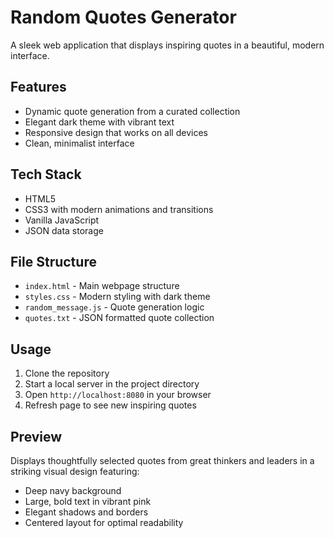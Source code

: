 # Random Quotes Generator

A sleek web application that displays inspiring quotes in a beautiful, modern interface.

## Features
- Dynamic quote generation from a curated collection
- Elegant dark theme with vibrant text
- Responsive design that works on all devices
- Clean, minimalist interface

## Tech Stack
- HTML5
- CSS3 with modern animations and transitions
- Vanilla JavaScript
- JSON data storage

## File Structure
- `index.html` - Main webpage structure
- `styles.css` - Modern styling with dark theme
- `random_message.js` - Quote generation logic
- `quotes.txt` - JSON formatted quote collection

## Usage
1. Clone the repository
2. Start a local server in the project directory
3. Open `http://localhost:8080` in your browser
4. Refresh page to see new inspiring quotes

## Preview
Displays thoughtfully selected quotes from great thinkers and leaders in a striking visual design featuring:
- Deep navy background
- Large, bold text in vibrant pink
- Elegant shadows and borders
- Centered layout for optimal readability

